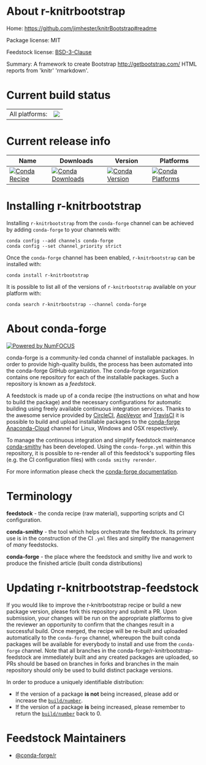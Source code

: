 About r-knitrbootstrap
======================

Home: https://github.com/jimhester/knitrBootstrap#readme

Package license: MIT

Feedstock license: [BSD-3-Clause](https://github.com/conda-forge/r-knitrbootstrap-feedstock/blob/master/LICENSE.txt)

Summary: A framework to create Bootstrap <http://getbootstrap.com/> HTML reports from 'knitr' 'rmarkdown'.

Current build status
====================


<table><tr><td>All platforms:</td>
    <td>
      <a href="https://dev.azure.com/conda-forge/feedstock-builds/_build/latest?definitionId=5754&branchName=master">
        <img src="https://dev.azure.com/conda-forge/feedstock-builds/_apis/build/status/r-knitrbootstrap-feedstock?branchName=master">
      </a>
    </td>
  </tr>
</table>

Current release info
====================

| Name | Downloads | Version | Platforms |
| --- | --- | --- | --- |
| [![Conda Recipe](https://img.shields.io/badge/recipe-r--knitrbootstrap-green.svg)](https://anaconda.org/conda-forge/r-knitrbootstrap) | [![Conda Downloads](https://img.shields.io/conda/dn/conda-forge/r-knitrbootstrap.svg)](https://anaconda.org/conda-forge/r-knitrbootstrap) | [![Conda Version](https://img.shields.io/conda/vn/conda-forge/r-knitrbootstrap.svg)](https://anaconda.org/conda-forge/r-knitrbootstrap) | [![Conda Platforms](https://img.shields.io/conda/pn/conda-forge/r-knitrbootstrap.svg)](https://anaconda.org/conda-forge/r-knitrbootstrap) |

Installing r-knitrbootstrap
===========================

Installing `r-knitrbootstrap` from the `conda-forge` channel can be achieved by adding `conda-forge` to your channels with:

```
conda config --add channels conda-forge
conda config --set channel_priority strict
```

Once the `conda-forge` channel has been enabled, `r-knitrbootstrap` can be installed with:

```
conda install r-knitrbootstrap
```

It is possible to list all of the versions of `r-knitrbootstrap` available on your platform with:

```
conda search r-knitrbootstrap --channel conda-forge
```


About conda-forge
=================

[![Powered by NumFOCUS](https://img.shields.io/badge/powered%20by-NumFOCUS-orange.svg?style=flat&colorA=E1523D&colorB=007D8A)](http://numfocus.org)

conda-forge is a community-led conda channel of installable packages.
In order to provide high-quality builds, the process has been automated into the
conda-forge GitHub organization. The conda-forge organization contains one repository
for each of the installable packages. Such a repository is known as a *feedstock*.

A feedstock is made up of a conda recipe (the instructions on what and how to build
the package) and the necessary configurations for automatic building using freely
available continuous integration services. Thanks to the awesome service provided by
[CircleCI](https://circleci.com/), [AppVeyor](https://www.appveyor.com/)
and [TravisCI](https://travis-ci.com/) it is possible to build and upload installable
packages to the [conda-forge](https://anaconda.org/conda-forge)
[Anaconda-Cloud](https://anaconda.org/) channel for Linux, Windows and OSX respectively.

To manage the continuous integration and simplify feedstock maintenance
[conda-smithy](https://github.com/conda-forge/conda-smithy) has been developed.
Using the ``conda-forge.yml`` within this repository, it is possible to re-render all of
this feedstock's supporting files (e.g. the CI configuration files) with ``conda smithy rerender``.

For more information please check the [conda-forge documentation](https://conda-forge.org/docs/).

Terminology
===========

**feedstock** - the conda recipe (raw material), supporting scripts and CI configuration.

**conda-smithy** - the tool which helps orchestrate the feedstock.
                   Its primary use is in the construction of the CI ``.yml`` files
                   and simplify the management of *many* feedstocks.

**conda-forge** - the place where the feedstock and smithy live and work to
                  produce the finished article (built conda distributions)


Updating r-knitrbootstrap-feedstock
===================================

If you would like to improve the r-knitrbootstrap recipe or build a new
package version, please fork this repository and submit a PR. Upon submission,
your changes will be run on the appropriate platforms to give the reviewer an
opportunity to confirm that the changes result in a successful build. Once
merged, the recipe will be re-built and uploaded automatically to the
`conda-forge` channel, whereupon the built conda packages will be available for
everybody to install and use from the `conda-forge` channel.
Note that all branches in the conda-forge/r-knitrbootstrap-feedstock are
immediately built and any created packages are uploaded, so PRs should be based
on branches in forks and branches in the main repository should only be used to
build distinct package versions.

In order to produce a uniquely identifiable distribution:
 * If the version of a package **is not** being increased, please add or increase
   the [``build/number``](https://docs.conda.io/projects/conda-build/en/latest/resources/define-metadata.html#build-number-and-string).
 * If the version of a package **is** being increased, please remember to return
   the [``build/number``](https://docs.conda.io/projects/conda-build/en/latest/resources/define-metadata.html#build-number-and-string)
   back to 0.

Feedstock Maintainers
=====================

* [@conda-forge/r](https://github.com/conda-forge/r/)

